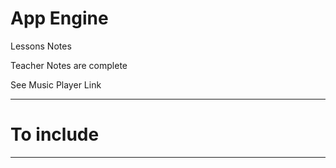 # App Engine
Lessons Notes

Teacher Notes are complete

See Music Player Link

---

# To include

---